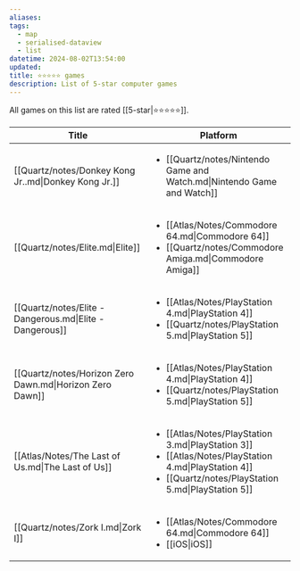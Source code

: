 ```yaml
---
aliases: 
tags:
  - map
  - serialised-dataview
  - list
datetime: 2024-08-02T13:54:00
updated: 
title: ⭐️⭐️⭐️⭐️⭐️ games
description: List of 5-star computer games
---
```

All games on this list are rated [[5-star|⭐️⭐️⭐️⭐️⭐️]].

<!-- QueryToSerialize: table without id file.link as Title, platform as Platform from #video-game where contains(rating, [[5-star]]) sort file.name -->
<!-- SerializedQuery: table without id file.link as Title, platform as Platform from #video-game where contains(rating, [[5-star]]) sort file.name -->

| Title                                                    | Platform                                                                                                                                                                              |
| -------------------------------------------------------- | ------------------------------------------------------------------------------------------------------------------------------------------------------------------------------------- |
| [[Quartz/notes/Donkey Kong Jr..md\|Donkey Kong Jr.]]     | <ul><li>[[Quartz/notes/Nintendo Game and Watch.md\|Nintendo Game and Watch]]</li></ul>                                                                                               |
| [[Quartz/notes/Elite.md\|Elite]]                         | <ul><li>[[Atlas/Notes/Commodore 64.md\|Commodore 64]]</li><li>[[Quartz/notes/Commodore Amiga.md\|Commodore Amiga]]</li></ul>                                                        |
| [[Quartz/notes/Elite - Dangerous.md\|Elite - Dangerous]] | <ul><li>[[Atlas/Notes/PlayStation 4.md\|PlayStation 4]]</li><li>[[Quartz/notes/PlayStation 5.md\|PlayStation 5]]</li></ul>                                                          |
| [[Quartz/notes/Horizon Zero Dawn.md\|Horizon Zero Dawn]] | <ul><li>[[Atlas/Notes/PlayStation 4.md\|PlayStation 4]]</li><li>[[Quartz/notes/PlayStation 5.md\|PlayStation 5]]</li></ul>                                                          |
| [[Atlas/Notes/The Last of Us.md\|The Last of Us]]        | <ul><li>[[Atlas/Notes/PlayStation 3.md\|PlayStation 3]]</li><li>[[Atlas/Notes/PlayStation 4.md\|PlayStation 4]]</li><li>[[Quartz/notes/PlayStation 5.md\|PlayStation 5]]</li></ul> |
| [[Quartz/notes/Zork I.md\|Zork I]]                       | <ul><li>[[Atlas/Notes/Commodore 64.md\|Commodore 64]]</li><li>[[iOS\|iOS]]</li></ul>                                                                                                |
<!-- SerializedQuery END -->

